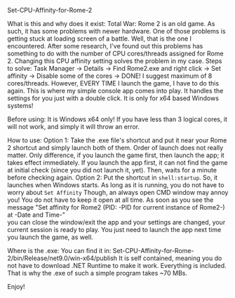 Set-CPU-Affinity-for-Rome-2

What is this and why does it exist:
    Total War: Rome 2 is an old game. As such, it has some problems with newer hardware.
    One of those problems is getting stuck at loading screen of a battle. Well, that is the one I encountered. 
    After some research, I've found out this problems has something to do with the number of CPU cores/threads assigned for Rome 2.
    Changing this CPU affinity setting solves the problem in my case. Steps to solve:
        Task Manager -> Details -> Find Rome2.exe and right click -> Set affinity -> Disable some of the cores -> DONE!
        I suggest maximum of 8 cores/threads.
    However, EVERY TIME I launch the game, I have to do this again.
    This is where my simple console app comes into play. It handles the settings for you just with a double click.
    It is only for x64 based Windows systems!

Before using:
    It is Windows x64 only!
    If you have less than 3 logical cores, it will not work, and simply it will throw an error.
    
How to use:
    Option 1: Take the .exe file's shortcut and put it near your Rome 2 shortcut and simply launch both of them. Order of launch does not really matter. 
    Only difference, if you launch the game first, then launch the app; it takes effect immediately. 
    If you launch the app first, it can not find the game at initial check (since you did not launch it, yet). Then, waits for a minute before checking again.
    Option 2: Put the shortcut in `shell:startup`. So, it launches when Windows starts. As long as it is running, you do not have to worry about `Set Affinity`
    Though, an always open CMD window may annoy you!
    You do not have to keep it open at all time. As soon as you see the message "Set affinity for Rome2 (PID: -PID for current instance of Rome2-) at -Date and Time-"   
    you can close the window/exit the app and your settings are changed, your current session is ready to play. You just need to launch the app next time you launch the game, as well.

Where is the .exe:
    You can find it in: Set-CPU-Affinity-for-Rome-2/bin/Release/net9.0/win-x64/publish
    It is self contained, meaning you do not have to download .NET Runtime to make it work. Everything is included. That is why the .exe of such a simple program takes ~70 MBs.

Enjoy!
